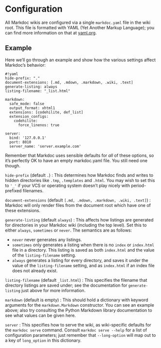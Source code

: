 # Configuration

All Markdoc wikis are configured via a single `markdoc.yaml` file in the wiki root. This file is formatted with YAML (Yet Another Markup Language); you can find more information on that at [yaml.org](http://yaml.org/).

## Example

Here we’ll go through an example and show how the various settings affect Markdoc’s behavior:

    #!yaml
    hide-prefix: "."
    document-extensions: [.md, .mdown, .markdown, .wiki, .text]
    generate-listing: always
    listing-filename: "_list.html"
    
    markdown:
      safe_mode: false
      output_format: xhtml1
      extensions: [codehilite, def_list]
      extension_configs:
        codehilite:
          force_linenos: true
    
    server:
      bind: '127.0.0.1'
      port: 8010
      server_name: 'server.example.com'

Remember that Markdoc uses sensible defaults for *all* of these options, so it’s perfectly OK to have an empty markdoc.yaml file. You still need one though.

`hide-prefix` (default `.`)
: This determines how Markdoc finds and writes to hidden directories like `.tmp`, `.templates` and `.html`. You may wish to set this to `'_'` if your VCS or operating system doesn’t play nicely with period-prefixed filenames.

`document-extensions` (default `[.md, .mdown, .markdown, .wiki, .text]`)
: Markdoc will only render files from the document root which have one of these extensions.

`generate-listing` (default `always`)
: This affects how listings are generated for directories in your Markdoc wiki (including the top level). Set this to either `always`, `sometimes` or `never`. The semantics are as follows:
  
  * `never` never generates any listings.
  * `sometimes` only generates a listing when there is no `index` or `index.html` file in a directory. This listing is saved as both `index.html` and the value of the `listing-filename` setting.
  * `always` generates a listing for every directory, and saves it under the value of the `listing-filename` setting, and as `index.html` if an index file does not already exist.

`listing-filename` (default `_list.html`)
: This specifies the filename that directory listings are saved under; see the documentation for `generate-listing` just above for more information.

`markdown` (default is empty)
: This should hold a dictionary with keyword arguments for the `markdown.Markdown` constructor. You can see an example above; also try consulting the Python Markdown library documentation to see what values can be given here.

`server`
: This specifies how to serve the wiki, as wiki-specific defaults for the `markdoc serve` command. Consult `markdoc serve --help` for a list of configuration parameters; just remember that `--long-option` will map out to a key of `long_option` in this dictionary.
